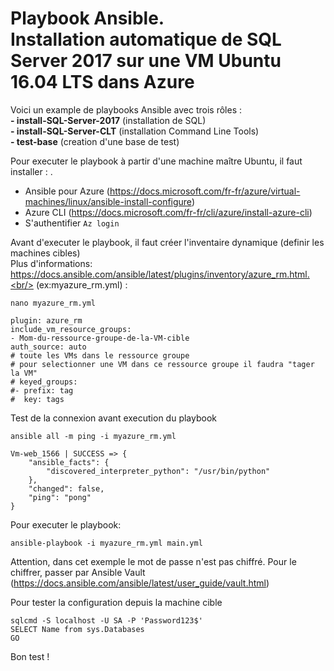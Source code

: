 # Playbook Ansible.<br/> Installation automatique de SQL Server 2017 sur une VM Ubuntu 16.04 LTS dans Azure

Voici un example de playbooks Ansible avec trois rôles :<br/>
**- install-SQL-Server-2017** (installation de SQL)<br/>
**- install-SQL-Server-CLT** (installation Command Line Tools)<br/>
**- test-base** (creation d'une base de test) <br/>


Pour executer le playbook à partir d'une machine maître Ubuntu, il faut installer : .<br/>
- Ansible pour Azure (https://docs.microsoft.com/fr-fr/azure/virtual-machines/linux/ansible-install-configure)
- Azure CLI (https://docs.microsoft.com/fr-fr/cli/azure/install-azure-cli)
- S'authentifier ```Az login``` 

Avant d'executer le playbook, il faut créer l'inventaire dynamique (definir les machines cibles) <br/>
Plus d'informations: https://docs.ansible.com/ansible/latest/plugins/inventory/azure_rm.html.<br/>
(ex:myazure_rm.yml) : <br/>
```
nano myazure_rm.yml
```
```
plugin: azure_rm
include_vm_resource_groups:
- Mom-du-ressource-groupe-de-la-VM-cible
auth_source: auto
# toute les VMs dans le ressource groupe
# pour selectionner une VM dans ce ressource groupe il faudra "tager la VM"
# keyed_groups:
#- prefix: tag
#  key: tags
```
Test de la connexion avant execution du playbook<br/>
```
ansible all -m ping -i myazure_rm.yml
```
```
Vm-web_1566 | SUCCESS => {
    "ansible_facts": {
        "discovered_interpreter_python": "/usr/bin/python"
    },
    "changed": false,
    "ping": "pong"
}
```
Pour executer le playbook:<br/>
```
ansible-playbook -i myazure_rm.yml main.yml
```

Attention, dans cet exemple le mot de passe n'est pas chiffré. Pour le chiffrer, passer par Ansible Vault (https://docs.ansible.com/ansible/latest/user_guide/vault.html)<br/>


Pour tester la configuration depuis la machine cible<br/>

```
sqlcmd -S localhost -U SA -P 'Password123$'
SELECT Name from sys.Databases
GO
```

Bon test !

